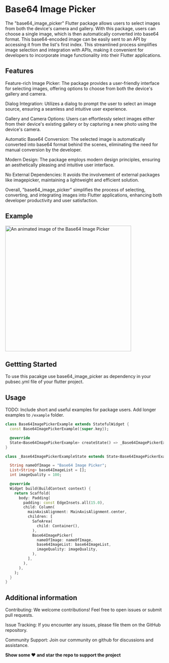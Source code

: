 # Base64 Image Picker

The "base64_image_picker" Flutter package allows users to select images from both the device's camera and gallery. With this package, users can choose a single image, which is then automatically converted into base64 format. This base64-encoded image can be easily sent to an API by accessing it from the list's first index. This streamlined process simplifies image selection and integration with APIs, making it convenient for developers to incorporate image functionality into their Flutter applications.


## Features

Feature-rich Image Picker: The package provides a user-friendly interface for selecting images, offering options to choose from both the device's gallery and camera.

Dialog Integration: Utilizes a dialog to prompt the user to select an image source, ensuring a seamless and intuitive user experience.

Gallery and Camera Options: Users can effortlessly select images either from their device's existing gallery or by capturing a new photo using the device's camera.

Automatic Base64 Conversion: The selected image is automatically converted into base64 format behind the scenes, eliminating the need for manual conversion by the developer.

Modern Design: The package employs modern design principles, ensuring an aesthetically pleasing and intuitive user interface.

No External Dependencies: It avoids the involvement of external packages like imagepicker, maintaining a lightweight and efficient solution.

Overall, "base64_image_picker" simplifies the process of selecting, converting, and integrating images into Flutter applications, enhancing both developer productivity and user satisfaction.

## Example

<p>
<img src="https://github.com/priyanshutaru/base64_image_picker/blob/master/asset/base64_image_picker.gif?raw=true" alt="An animated image of the Base64 Image Picker" height="400"/>
</p>


## Gettting Started 

To use this pacakge use base64_image_picker as dependency in your pubsec.yml file of your flutter project.


## Usage

TODO: Include short and useful examples for package users. Add longer examples
to `/example` folder.

```dart
class Base64ImagePickerExample extends StatefulWidget {
  const Base64ImagePickerExample({super.key});

  @override
  State<Base64ImagePickerExample> createState() => _Base64ImagePickerExampleState();
}

class _Base64ImagePickerExampleState extends State<Base64ImagePickerExample> {

  String nameOfImage = "Base64 Image Picker";
  List<String> base64ImageList = [];
  int imageQuality = 100;

  @override
  Widget build(BuildContext context) {
    return Scaffold(
      body: Padding(
        padding: const EdgeInsets.all(15.0),
        child: Column(
          mainAxisAlignment: MainAxisAlignment.center,
          children: [
            SafeArea(
              child: Container(),
            ),
            Base64ImagePicker(
              nameOfImage: nameOfImage,
              base64ImageList: base64ImageList,
              imageQuality: imageQuality,
            ),
          ],
        ),
      ),
    );
  }
}


```

## Additional information

Contributing: We welcome contributions! Feel free to open issues or submit pull requests.


Issue Tracking: If you encounter any issues, please file them on the GitHub repository.


Community Support: Join our community on github for discussions and assistance.

**Show some ❤️ and star the repo to support the project**